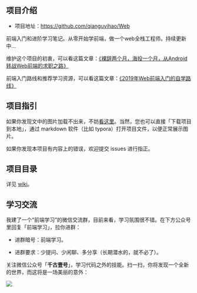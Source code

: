 
## 项目介绍

- 项目地址：<https://github.com/qianguyihao/Web>

前端入门和进阶学习笔记。从零开始学前端，做一个web全栈工程师。持续更新中...

维护这个项目的初衷，可以看这篇文章：[《裸辞两个月，海投一个月，从Android转战Web前端的求职之路》](https://www.cnblogs.com/qianguyihao/p/8732781.html)

前端入门路线和推荐学习资源，可以看这篇文章：[《2019年Web前端入门的自学路线》](https://www.cnblogs.com/qianguyihao/p/8776837.html)

## 项目指引

如果你发现文中的图片加载不出来，不妨[看这里](https://github.com/qianguyihao/Web/issues/20#issue-390074432)。当然，您也可以直接「下载项目到本地」，通过 markdown 软件（比如 typora）打开项目文件，以便正常展示图片。

如果你发现本项目有内容上的错误，欢迎提交 issues 进行指正。

## 项目目录

详见 [wiki](https://github.com/qianguyihao/Web/wiki)。


## 学习交流

我建了一个“前端学习”的微信交流群，目前来看，学习氛围很不错。在下方公众号里回复「前端学习」，拉你进群：

- 进群暗号：前端学习。

- 进群要求：少提问、少闲聊、多分享（长期潜水的，就不必了）。

关注微信公众号「**千古壹号**」，学习代码之外的技能。扫一扫，你将发现一个全新的世界，而这将是一场美丽的意外：

![](http://img.smyhvae.com/20190101.png)

